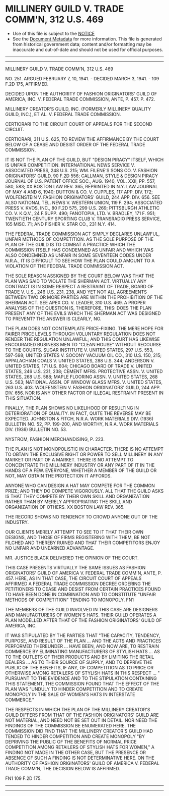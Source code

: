 ---
---

# MILLINERY GUILD V. TRADE COMM'N, 312 U.S. 469

* Use of this file is subject to the [NOTICE](https://github.com/publicdocs/notice/blob/master/NOTICE)
* See the [Document Metadata](../../../) for more information.
  This file is generated from historical government data; content and/or formatting may be inaccurate and out-of-date and should not be used for official purposes.

----------
----------

MILLINERY GUILD V. TRADE COMM'N, 312 U.S. 469

NO. 251.  ARGUED FEBRUARY 7, 10, 1941.  - DECIDED MARCH 3, 1941.  - 109 F.2D 175, AFFIRMED.

DECIDED UPON THE AUTHORITY OF FASHION ORIGINATORS' GUILD OF AMERICA, INC. V. FEDERAL TRADE COMMISSION, ANTE, P. 457.  P. 472.

MILLINERY CREATOR'S GUILD, INC. (FORMERLY MILLINERY QUALITY GUILD, INC.), ET AL. V. FEDERAL TRADE COMMISSION.

CERTIORARI TO THE CIRCUIT COURT OF APPEALS FOR THE SECOND CIRCUIT.

CERTIORARI, 311 U.S. 625, TO REVIEW THE AFFIRMANCE BY THE COURT BELOW OF A CEASE AND DESIST ORDER OF THE FEDERAL TRADE COMMISSION.

IT IS NOT THE PLAN OF THE GUILD, BUT "DESIGN PIRACY" ITSELF, WHICH IS UNFAIR COMPETITION.  INTERNATIONAL NEWS SERVICE V. ASSOCIATED PRESS, 248 U.S. 215; WM. FILENE'S SONS CO. V. FASHION ORIGINATORS' GUILD, 90 F.2D 556; CALLMAN, STYLE & DESIGN PIRACY JOURNAL OF U.S. PATENT OFFICE SOC., AUG. 1940, VOL. XXII, PP. 557, 580, 583; XX BOSTON LAW REV. 365, REPRINTED IN N.Y. LAW JOURNAL OF MAY 4 AND 6, 1940; DUTTON & CO. V. CUPPLES, 117 APP. DIV. 172; WOLFENSTEIN V. FASHION ORIGINATORS' GUILD, 244 APP. DIV. 656.  SEE ALSO NATIONAL TEL. NEWS V. WESTERN UNION, 119 F. 294; ASSOCIATED PRESS V. KVOS, INC., 80 F.2D 575, 299 U.S. 269; PITTSBURGH ATHLETIC CO. V. K.Q.V., 24 F.SUPP.  490; FANOTOPIA, LTD. V. BRADLEY, 171 F. 951; TWENTIETH CENTURY SPORTING CLUB V. TRANSRADIO PRESS SERVICE, 165 MISC. 71; AND FISHER V. STAR CO., 231 N.Y. 414.

THE FEDERAL TRADE COMMISSION ACT SIMPLY DECLARES UNLAWFUL, UNFAIR METHODS OF COMPETITION.  AS THE SOLE PURPOSE OF THE PLAN OF THE GUILD IS TO COMBAT A PRACTICE WHICH THE COMMISSION ITSELF HAS CONDEMNED AS UNFAIR AND WHICH WAS ALSO CONDEMNED AS UNFAIR IN SOME SEVENTEEN CODES UNDER N.R.A., IT IS DIFFICULT TO SEE HOW THE PLAN COULD AMOUNT TO A VIOLATION OF THE FEDERAL TRADE COMMISSION ACT.

THE SOLE REASON ASSIGNED BY THE COURT BELOW WAS THAT THE PLAN WAS SAID TO VIOLATE THE SHERMAN ACT.  VIRTUALLY ANY CONTRACT IS IN SOME RESPECT A RESTRAINT OF TRADE, BOARD OF TRADE V. U.S., 246 U.S. 231, 238, AND YET NOT ALL AGREEMENTS BETWEEN TWO OR MORE PARTIES ARE WITHIN THE PROHIBITION OF THE SHERMAN ACT.  SEE APEX CO. V. LEADER, 310 U.S. 469.  A PROPER ANALYSIS OF THE QUESTION IS, THEREFORE, THIS:  DOES THE PLAN PRESENT ANY OF THE EVILS WHICH THE SHERMAN ACT WAS DESIGNED TO PREVENT?  THE ANSWER IS CLEARLY, NO.

THE PLAN DOES NOT CONTEMPLATE PRICE-FIXING.  THE MERE HOPE FOR FAIRER PRICE LEVELS THROUGH VOLUNTARY REGULATION DOES NOT RENDER THE REGULATION UNLAWFUL; AND THIS COURT HAS LIKEWISE ENCOURAGED BUSINESS MEN TO "CLEAN HOUSE" WITHOUT RECOURSE TO THE COURTS.  SUGAR INSTITUTE V. UNITED STATES, 297 U.S. 553, 597-598; UNITED STATES V. SOCONY VACUUM OIL CO., 310 U.S. 150, 215; APPALACHIAN COALS V. UNITED STATES, 288 U.S. 344; ANDERSON V. UNITED STATES, 171 U.S. 604; CHICAGO BOARD OF TRADE V. UNITED STATES, 246 U.S. 231, 238; CEMENT MFRS.  PROTECTIVE ASSN. V. UNITED STATES, 268 U.S. 588; MAPLE FLOORING ASSN. V. UNITED STATES, 268 U.S. 563; NATIONAL ASSN. OF WINDOW GLASS MFRS.  V. UNITED STATES, 263 U.S. 403.  WOLFENSTEIN V. FASHION ORIGINATORS' GUILD, 244 APP. DIV. 656.  NOR IS ANY OTHER FACTOR OF ILLEGAL RESTRAINT PRESENT IN THIS SITUATION.

FINALLY, THE PLAN SHOWS NO LIKELIHOOD OF RESULTING IN DETERIORATION OF QUALITY.  IN FACT, QUITE THE REVERSE MAY BE EXPECTED.  JOHNSTON & FITCH, N.R.A. WORK MATERIALS DIV. (1936) BULLETIN NO. 52, PP. 199-200, AND WORTHY, N.R.A. WORK MATERIALS DIV. (1936) BULLETIN NO. 53.

NYSTROM, FASHION MERCHANDISING, P. 223.

THE PLAN IS NOT MONOPOLISTIC IN CHARACTER.  THERE IS NO ATTEMPT TO OBTAIN THE EXCLUSIVE RIGHT OR POWER TO SELL MILLINERY IN ANY MARKET OR PART OF A MARKET.  THERE IS NO ATTEMPT TO CONCENTRATE THE MILLINERY INDUSTRY OR ANY PART OF IT IN THE HANDS OF A FEW.  EVERYONE, WHETHER A MEMBER OF THE GUILD OR NOT, MAY OBTAIN THE PROTECTION IT AFFORDS.

ANYONE WHO CAN DESIGN A HAT MAY COMPETE FOR THE COMMON PRIZE; AND THEY DO COMPETE VIGOROUSLY.  ALL THAT THE GUILD ASKS IS THAT THEY COMPETE BY THEIR OWN SKILL AND ORGANIZATION RATHER THAN BY MERELY APPROPRIATING THE SKILL AND ORGANIZATION OF OTHERS.  XX BOSTON LAW REV. 365.

THE RECORD SHOWS NO TENDENCY TO CROWD ANYONE OUT OF THE INDUSTRY.

OUR CLIENTS MERELY ATTEMPT TO SEE TO IT THAT THEIR OWN DESIGNS, AND THOSE OF FIRMS REGISTERING WITH THEM, BE NOT FILCHED AND THEREBY RUINED AND THAT THEIR COMPETITORS ENJOY NO UNFAIR AND UNEARNED ADVANTAGE.

MR. JUSTICE BLACK DELIVERED THE OPINION OF THE COURT.

THIS CASE PRESENTS VIRTUALLY THE SAME ISSUES AS FASHION ORIGINATORS' GUILD OF AMERICA V. FEDERAL TRADE COMM'N, ANTE, P. 457.  HERE, AS IN THAT CASE, THE CIRCUIT COURT OF APPEALS AFFIRMED A FEDERAL TRADE COMMISSION DECREE ORDERING THE PETITIONERS TO CEASE AND DESIST FROM CERTAIN PRACTICES FOUND TO HAVE BEEN DONE IN COMBINATION AND TO CONSTITUTE "UNFAIR METHODS OF COMPETITION" TENDING TO MONOPOLY.  FN1

THE MEMBERS OF THE GUILD INVOLVED IN THIS CASE ARE DESIGNERS AND MANUFACTURERS OF WOMEN'S HATS.  THEIR GUILD OPERATES A PLAN MODELLED AFTER THAT OF THE FASHION ORIGINATORS' GUILD OF AMERICA, INC.

IT WAS STIPULATED BY THE PARTIES THAT "THE CAPACITY, TENDENCY, PURPOSE, AND RESULT OF THE PLAN ...  AND THE ACTS AND PRACTICES PERFORMED THEREUNDER  ...  HAVE BEEN, AND NOW ARE, TO RESTRAIN COMMERCE BY ELIMINATING MANUFACTURERS OF STYLISH HATS  ...  AS TO THE OUTLETS OF THEIR PRODUCTS AND BY LIMITING THE RETAIL DEALERS  ...  AS TO THEIR SOURCE OF SUPPLY, AND TO DEPRIVE THE PUBLIC OF THE BENEFITS, IF ANY, OF COMPETITION AS TO PRICE OR OTHERWISE AMONG RETAILERS OF STYLISH HATS IN THIS RESPECT  ...  "  PURSUANT TO THE EVIDENCE AND TO THE STIPULATION CONTAINING THIS STATEMENT, THE COMMISSION FOUND THAT THE EFFECT OF THE PLAN WAS "UNDULY TO HINDER COMPETITION AND TO CREATE MONOPOLY IN THE SALE OF WOMEN'S HATS IN INTERSTATE COMMERCE."

THE RESPECTS IN WHICH THE PLAN OF THE MILLINERY CREATOR'S GUILD DIFFERS FROM THAT OF THE FASHION ORIGINATORS' GUILD ARE NOT MATERIAL, AND NEED NOT BE SET OUT IN DETAIL.  NOR NEED THE FINDINGS OF THE COMMISSION BE ENUMERATED HERE.  THE COMMISSION DID FIND THAT THE MILLINERY CREATOR'S GUILD HAD TENDED TO HINDER COMPETITION AND CREATE MONOPOLY "BY DEPRIVING THE PUBLIC OF THE BENEFITS OF NORMAL PRICE COMPETITION AMONG RETAILERS OF STYLISH HATS FOR WOMEN," A FINDING NOT MADE IN THE OTHER CASE, BUT THE PRESENCE OR ABSENCE OF SUCH A FINDING IS NOT DETERMINATIVE HERE.  ON THE AUTHORITY OF FASHION ORIGINATORS' GUILD OF AMERICA V. FEDERAL TRADE COMM'N, THE DECISION BELOW IS AFFIRMED.

FN1  109 F.2D 175.


----------
----------

